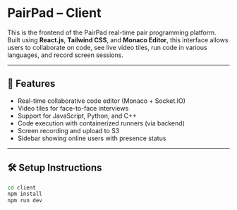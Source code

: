 # PairPad – Client

This is the frontend of the PairPad real-time pair programming platform. Built using **React.js**, **Tailwind CSS**, and **Monaco Editor**, this interface allows users to collaborate on code, see live video tiles, run code in various languages, and record screen sessions.

---

## 🚀 Features

- Real-time collaborative code editor (Monaco + Socket.IO)
- Video tiles for face-to-face interviews
- Support for JavaScript, Python, and C++
- Code execution with containerized runners (via backend)
- Screen recording and upload to S3
- Sidebar showing online users with presence status

---

## 🛠️ Setup Instructions

```bash
cd client
npm install
npm run dev
